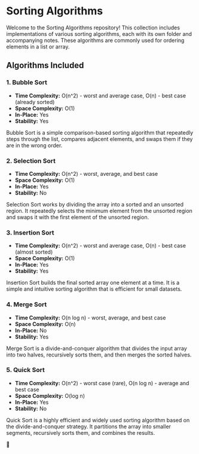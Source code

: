 # Sorting Algorithms

Welcome to the Sorting Algorithms repository! This collection includes implementations of various sorting algorithms, each with its own folder and accompanying notes. These algorithms are commonly used for ordering elements in a list or array.

## Algorithms Included

### 1. Bubble Sort

- **Time Complexity:** O(n^2) - worst and average case, O(n) - best case (already sorted)
- **Space Complexity:** O(1)
- **In-Place:** Yes
- **Stability:** Yes

Bubble Sort is a simple comparison-based sorting algorithm that repeatedly steps through the list, compares adjacent elements, and swaps them if they are in the wrong order.

### 2. Selection Sort

- **Time Complexity:** O(n^2) - worst, average, and best case
- **Space Complexity:** O(1)
- **In-Place:** Yes
- **Stability:** No

Selection Sort works by dividing the array into a sorted and an unsorted region. It repeatedly selects the minimum element from the unsorted region and swaps it with the first element of the unsorted region.

### 3. Insertion Sort

- **Time Complexity:** O(n^2) - worst and average case, O(n) - best case (almost sorted)
- **Space Complexity:** O(1)
- **In-Place:** Yes
- **Stability:** Yes

Insertion Sort builds the final sorted array one element at a time. It is a simple and intuitive sorting algorithm that is efficient for small datasets.

### 4. Merge Sort

- **Time Complexity:** O(n log n) - worst, average, and best case
- **Space Complexity:** O(n)
- **In-Place:** No
- **Stability:** Yes

Merge Sort is a divide-and-conquer algorithm that divides the input array into two halves, recursively sorts them, and then merges the sorted halves.

### 5. Quick Sort

- **Time Complexity:** O(n^2) - worst case (rare), O(n log n) - average and best case
- **Space Complexity:** O(log n)
- **In-Place:** Yes
- **Stability:** No

Quick Sort is a highly efficient and widely used sorting algorithm based on the divide-and-conquer strategy. It partitions the array into smaller segments, recursively sorts them, and combines the results.

🧩 
